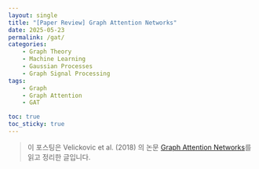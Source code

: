```yaml
---
layout: single  
title: "[Paper Review] Graph Attention Networks"  
date: 2025-05-23  
permalink: /gat/  
categories:
    - Graph Theory
    - Machine Learning  
    - Gaussian Processes  
    - Graph Signal Processing  
tags:  
    - Graph
    - Graph Attention
    - GAT  

toc: true  
toc_sticky: true  
---
```


> 이 포스팅은 Velickovic et al. (2018) 의 논문 [Graph Attention Networks](https://arxiv.org/abs/1710.10903)를 읽고 정리한 글입니다.

